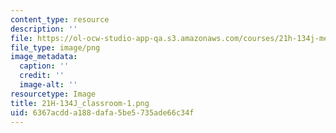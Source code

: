 ```yaml
---
content_type: resource
description: ''
file: https://ol-ocw-studio-app-qa.s3.amazonaws.com/courses/21h-134j-medieval-economic-history-in-comparative-perspective-spring-2012/6367acdda188dafa5be5735ade66c34f_21H-134J_classroom-1.png
file_type: image/png
image_metadata:
  caption: ''
  credit: ''
  image-alt: ''
resourcetype: Image
title: 21H-134J_classroom-1.png
uid: 6367acdd-a188-dafa-5be5-735ade66c34f
---
```

